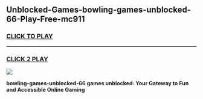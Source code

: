 
## Unblocked-Games-bowling-games-unblocked-66-Play-Free-mc911
<h3>
<a href="https://premium76.site?title=bowling-games-unblocked-66&ref=20M">CLICK TO PLAY</a></h3>
<hr>

<h3>
<a href="https://premium76.site?title=bowling-games-unblocked-66&ref=20M">CLICK 2 PLAY</a>
  
</h3>

<a href="https://premium76.site?title=bowling-games-unblocked-66&ref=19M"><img src="https://clearcache.store/games.png"></a>


**bowling-games-unblocked-66 games unblocked: Your Gateway to Fun and Accessible Online Gaming**
